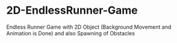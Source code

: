 # 2D-EndlessRunner-Game
Endless Runner Game with 2D Object (Background Movement and Animation is Done) and also Spawning of Obstacles
